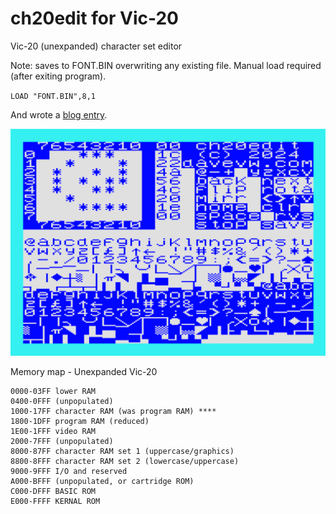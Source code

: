 # ch20edit for Vic-20 #

Vic-20 (unexpanded) character set editor

Note: saves to FONT.BIN overwriting any existing file.   Manual load required (after exiting program).

``
LOAD "FONT.BIN",8,1
``

And wrote a [blog entry](https://techwithdave.davevw.com/2024/04/edit-vic-20-programmable-characters.html).

![prototype](media/functional.png)

Memory map - Unexpanded Vic-20

    0000-03FF lower RAM
    0400-0FFF (unpopulated)
    1000-17FF character RAM (was program RAM) ****
    1800-1DFF program RAM (reduced)
    1E00-1FFF video RAM
    2000-7FFF (unpopulated)
    8000-87FF character RAM set 1 (uppercase/graphics)
    8800-8FFF character RAM set 2 (lowercase/uppercase)
    9000-9FFF I/O and reserved
    A000-BFFF (unpopulated, or cartridge ROM)
    C000-DFFF BASIC ROM
    E000-FFFF KERNAL ROM

